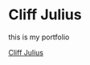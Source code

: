 
              
<!DOCTYPE html>
<html>
<head>
<title>Cliff's Portfolio</title>
</head>
<body>

<h1>Cliff Julius</h1>
<p>this is my portfolio</p>
<script src="https://platform.linkedin.com/badges/js/profile.js" async defer type="text/javascript"></script>
<div class="badge-base LI-profile-badge" data-locale="en_US" data-size="medium" data-theme="dark" data-type="VERTICAL" data-vanity="cliffjulius" data-version="v1"><a class="badge-base__link LI-simple-link" href="https://my.linkedin.com/in/cliffjulius?trk=profile-badge">Cliff Julius</a></div>

</body>
</html>
